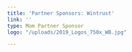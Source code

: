```yaml
---
title: 'Partner Sponsors: Wintrust'
link: ''
type: Mom Partner Sponsor
logo: "/uploads/2019_Logos_750x_WB.jpg"

---
```

